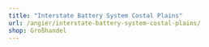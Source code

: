 ```yaml
---
title: "Interstate Battery System Costal Plains"
url: /angier/interstate-battery-system-costal-plains/
shop: Großhandel
---
```


